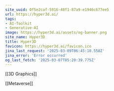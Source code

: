 ```yaml
---
site_uuid: 0f5e2caf-5916-48f1-87a9-e1946c677ee5
url: https://hyper3d.ai/
tags:
- AI-Toolkit
- Generative-AI
image: https://hyper3d.ai/assets/og-banner.png
site_name: Hyper3D
title: Hyper3D
favicon: https://hyper3d.ai/favicon.ico
jina_last_request: '2025-03-09T06:45:10.558Z'
jina_error: 'Error occurred'
og_last_fetch: '2025-03-07T05:20:39.775Z'
---
```

[[3D Graphics]]

[[Metaverse]]

